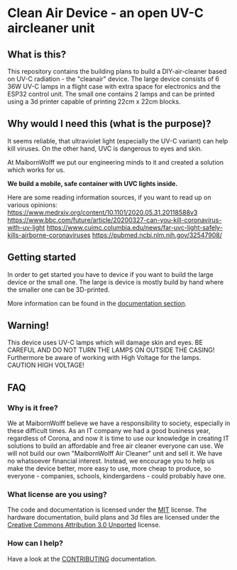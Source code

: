 # Clean Air Device - an open UV-C aircleaner unit

## What is this?

This repository contains the building plans to build a DIY-air-cleaner based on UV-C radiation - the "cleanair" device.
The large device consists of 6 36W UV-C lamps in a flight case with extra space for electronics and the ESP32 control unit. The small one contains 2 lamps and can be printed using a 3d printer capable of printing 22cm x 22cm blocks.

## Why would I need this (what is the purpose)?

It seems reliable, that ultraviolet light (especially the UV-C variant) can help kill viruses.
On the other hand, UVC is dangerous to eyes and skin.

At MaibornWolff we put our engineering minds to it and created a solution which works for us.

__We build a mobile, safe container with UVC lights inside.__

Here are some reading information sources, if you want to read up on various opinions:
https://www.medrxiv.org/content/10.1101/2020.05.31.20118588v3
https://www.bbc.com/future/article/20200327-can-you-kill-coronavirus-with-uv-light
https://www.cuimc.columbia.edu/news/far-uvc-light-safely-kills-airborne-coronaviruses
https://pubmed.ncbi.nlm.nih.gov/32547908/




## Getting started

In order to get started you have to device if you want to build the large device or the small one. The large is device is mostly build by hand where the smaller one can be 3D-printed.

More information can be found in the [documentation section](documentation/README.md).

## Warning!

This device uses UV-C lamps which will damage skin and eyes. BE CAREFUL AND DO NOT TURN THE LAMPS ON OUTSIDE THE CASING!
Furthermore be aware of working with High Voltage for the lamps. CAUTION HIGH VOLTAGE!

## FAQ

### Why is it free?

We at MaibornWolff believe we have a responsibility to society, especially in these difficult times. As an IT company we had a good business year, regardless of Corona, and now it is time to use our knowledge in creating IT solutions to build an affordable and free air cleaner everyone can use.
We will not build our own "MaibornWolff Air Cleaner" unit and sell it. We have no whatsoever financial interest. Instead, we encourage you to help us make the device better, more easy to use, more cheap to produce, so everyone - companies, schools, kindergardens - could probably have one.

### What license are you using?
The code and documentation is licensed under the [MIT](LICENSE.md) license. The hardware documentation, build plans and 3d files are licensed under the [Creative Commons Attribution 3.0 Unported](cc-by-sa-3.0-unported.txt) license.

### How can I help?

Have a look at the [CONTRIBUTING](CONTRIBUTING.md) documentation.

